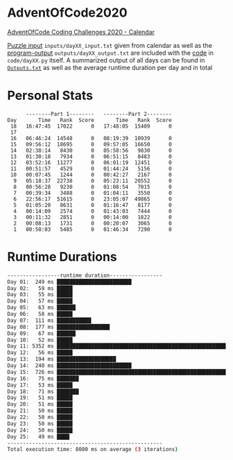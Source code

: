 # AdventOfCode2020
[AdventOfCode Coding Challenges 2020 - Calendar](https://adventofcode.com/2020) 

[Puzzle input](inputs) `inputs/dayXX_input.txt` given from calendar as well as the [program-output](outputs) `outputs/dayXX_output.txt` are included with the [code](code) in `code/dayXX.py` itself.
A summarized output of all days can be found in [`Outputs.txt`](Outputs.txt) as well as the average runtime duration per day and in total

# Personal Stats
```
      --------Part 1--------   --------Part 2--------
Day       Time   Rank  Score       Time   Rank  Score
 18   16:47:45  17022      0   17:48:05  15409      0
 17
 16   06:46:24  14548      0   08:19:39  10939      0
 15   09:56:12  18695      0   09:57:05  16650      0
 14   02:38:14   8430      0   05:58:56   9830      0
 13   01:30:18   7934      0   06:51:15   8483      0
 12   03:52:16  11277      0   06:01:19  12451      0
 11   00:51:57   4529      0   01:44:24   5156      0
 10   00:07:45   1244      0   00:42:27   2167      0
  9   05:18:37  22738      0   05:23:11  20552      0
  8   00:56:28   9230      0   01:08:54   7015      0
  7   00:39:34   3488      0   01:04:11   3550      0
  6   22:56:17  51615      0   23:05:07  49865      0
  5   01:05:20   8631      0   01:16:47   8177      0
  4   00:14:09   2574      0   01:43:03   7444      0
  3   00:11:32   2851      0   00:14:00   1822      0
  2   00:08:13   1731      0   00:20:07   3065      0
  1   00:50:03   5485      0   01:46:34   7290      0
```
# Runtime Durations
<!--
After this, insert runtime durations 
-->
```bash 
-----------------runtime duration-----------------
Day 01:  249 ms ████████████████████████
Day 02:   59 ms █████
Day 03:   55 ms █████
Day 04:   57 ms █████
Day 05:   63 ms ██████
Day 06:   58 ms █████
Day 07:  111 ms ███████████
Day 08:  177 ms █████████████████
Day 09:   67 ms ██████
Day 10:   52 ms █████
Day 11: 5352 ms ████████████████████████████████████████████████████████████████████████████████████████████████████....████████████████████
Day 12:   56 ms █████
Day 13:  194 ms ███████████████████
Day 14:  240 ms ████████████████████████
Day 15:  726 ms ████████████████████████████████████████████████████████████████████████
Day 16:   75 ms ███████
Day 17:   53 ms █████
Day 18:   71 ms ███████
Day 19:   51 ms █████
Day 20:   51 ms █████
Day 21:   50 ms █████
Day 22:   50 ms █████
Day 23:   50 ms █████
Day 24:   50 ms █████
Day 25:   49 ms ████
--------------------------------------------------
Total execution time: 8080 ms on average (3 iterations)
``` 
